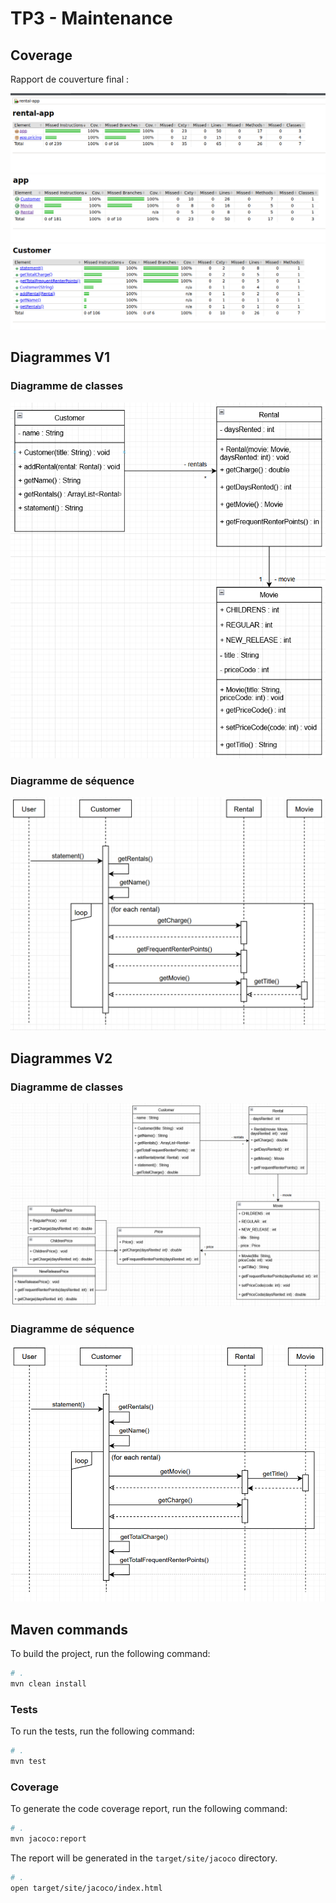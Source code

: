 # TP3 - Maintenance
## Coverage

Rapport de couverture final :

![coverage1](assets/coverage1.png)
![coverage2](assets/coverage2.png)
![coverage3](assets/coverage3.png)

## Diagrammes V1

### Diagramme de classes

![class_diagram_v1](schemas/class_diagram_v1.png)

### Diagramme de séquence

![sequence_diagram_v1](schemas/sequence_diagram_v1.png)

## Diagrammes V2

### Diagramme de classes

![class_diagram_v2](schemas/class_diagram_v2.png)

### Diagramme de séquence

![sequence_diagram_v2](schemas/sequence_diagram_v2.png)

## Maven commands

To build the project, run the following command:

```bash
# .
mvn clean install
```

### Tests

To run the tests, run the following command:

```bash
# .
mvn test
```

### Coverage

To generate the code coverage report, run the following command:

```bash
# .
mvn jacoco:report
```

The report will be generated in the `target/site/jacoco` directory.

```bash
# .
open target/site/jacoco/index.html
```
